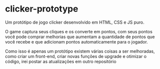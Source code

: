 # clicker-prototype
Um protótipo de jogo clicker desenvolvido em HTML, CSS e JS puro.

O game captura seus cliques e os converte em pontos, com seus pontos você pode comprar melhorias que aumentam a quantidade de pontos que você recebe e que adicionam pontos automaticamente para o jogador.

Como isso é apenas um protótipo existem várias coisas a ser melhoradas, como criar um front-end, criar novas funções de upgrade e otimizar o código, irei postar as atualizações em outro repositório
